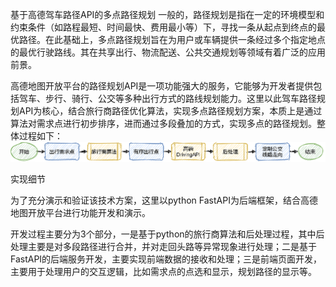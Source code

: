 基于高德驾车路径API的多点路径规划
一般的，路径规划是指在一定的环境模型和约束条件（如路程最短、时间最快、费用最小等）下，寻找一条从起点到终点的最优路径。在此基础上，多点路径规划旨在为用户或车辆提供一条经过多个指定地点的最优行驶路线。其在共享出行、物流配送、公共交通规划等领域有着广泛的应用前景。

高德地图开放平台的路径规划API是一项功能强大的服务，它能够为开发者提供包括驾车、步行、骑行、公交等多种出行方式的路线规划能力。这里以此驾车路径规划API为核心，结合旅行商路径优化算法，实现多点路径规划方案，本质上是通过算法对需求点进行初步排序，进而通过多段叠加的方式，实现多点的路径规划。整体过程如下：
![img.png](img.png)

实现细节

为了充分演示和验证该技术方案，这里以python FastAPI为后端框架，结合高德地图开放平台进行功能开发和演示。

开发过程主要分为3个部分，一是基于python的旅行商算法和后处理过程，其中后处理主要是对多段路径进行合并，并对走回头路等异常现象进行处理；二是基于FastAPI的后端服务开发，主要实现前端数据的接收和处理；三是前端页面开发，主要用于处理用户的交互逻辑，比如需求点的点选和显示，规划路径的显示等。